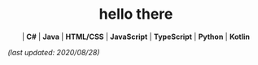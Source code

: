 <h1 align=center>hello there</h1>

<p align=center> | <b>C#</b> | <b>Java</b> | <b>HTML/CSS</b> | <b>JavaScript</b> | <b>TypeScript</b> | <b>Python</b> | <b>Kotlin</b> </p>



*(last updated: 2020/08/28)*